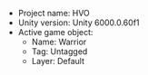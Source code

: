 <!-- UNITY CODE ASSIST INSTRUCTIONS START -->
- Project name: HVO
- Unity version: Unity 6000.0.60f1
- Active game object:
  - Name: Warrior
  - Tag: Untagged
  - Layer: Default
<!-- UNITY CODE ASSIST INSTRUCTIONS END -->